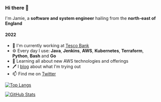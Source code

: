 ### Hi there 👋

I'm Jamie, a **software and system engineer** hailing from the **north-east of England**

#### 2022

- 🏢 I'm currently working at [Tesco Bank](https://www.tescobank.com)
- ⚙️ Every day I use: **Java**, **Jenkins**, **AWS**, **Kubernetes**, **Terraform**, **Python**, **Bash** and **Go**
- 🌱 Learning all about new AWS technologies and offerings
- 🖊 I [blog](https://jamiehurst.co.uk) about what I'm trying out
- 📫 Find me on [Twitter](https://twiiter.com/jamiefdhurst)

[![Top Langs](https://github-readme-stats.vercel.app/api/top-langs/?username=jamiefdhurst&layout=compact&theme=dark)](https://github.com/jamiefdhurst)

[![GitHub Stats](https://github-readme-stats.vercel.app/api?username=jamiefdhurst&theme=dark&show_icons=true)](https://github.com/jamiefdhurst)
